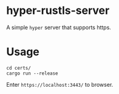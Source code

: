 # hyper-rustls-server

A simple `hyper` server that supports https.

# Usage

```
cd certs/
cargo run --release
```

Enter `https://localhost:3443/` to browser.


